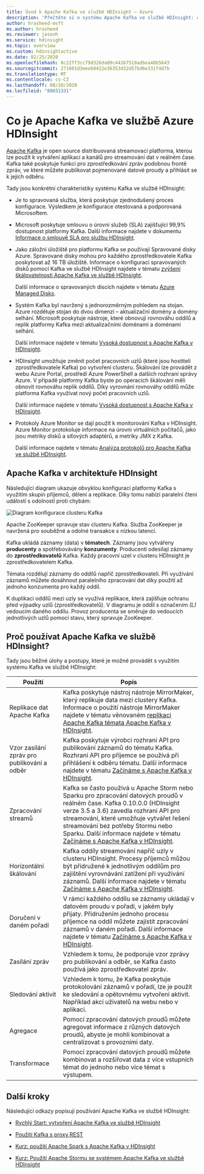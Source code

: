 ```yaml
---
title: Úvod k Apache Kafka ve službě HDInsight – Azure
description: 'Přečtěte si o systému Apache Kafka ve službě HDInsight: co to je, co to dělá a kde najít příklady a informace pro začátek.'
author: hrasheed-msft
ms.author: hrasheed
ms.reviewer: jasonh
ms.service: hdinsight
ms.topic: overview
ms.custom: hdinsightactive
ms.date: 02/25/2020
ms.openlocfilehash: 8c22ff3cc79d326da09c44167519adbea48b5643
ms.sourcegitcommit: 271601d3eeeb9422e36353d32d57bd6e331f4d7b
ms.translationtype: MT
ms.contentlocale: cs-CZ
ms.lasthandoff: 08/20/2020
ms.locfileid: "88651331"
---
```

# <a name="what-is-apache-kafka-in-azure-hdinsight"></a>Co je Apache Kafka ve službě Azure HDInsight

[Apache Kafka](https://kafka.apache.org) je open source distribuovaná streamovací platforma, kterou lze použít k vytváření aplikací a kanálů pro streamování dat v reálném čase. Kafka také poskytuje funkci pro zprostředkování zpráv podobnou frontě zpráv, ve které můžete publikovat pojmenované datové proudy a přihlásit se k jejich odběru.

Tady jsou konkrétní charakteristiky systému Kafka ve službě HDInsight:

* Je to spravovaná služba, která poskytuje zjednodušený proces konfigurace. Výsledkem je konfigurace otestovaná a podporovaná Microsoftem.

* Microsoft poskytuje smlouvu o úrovni služeb (SLA) zajišťující 99,9% dostupnost platformy Kafka. Další informace najdete v dokumentu [Informace o smlouvě SLA pro službu HDInsight](https://azure.microsoft.com/support/legal/sla/hdinsight/v1_0/).

* Jako záložní úložiště pro platformu Kafka se používají Spravované disky Azure. Spravované disky mohou pro každého zprostředkovatele Kafka poskytovat až 16 TB úložiště. Informace o konfiguraci spravovaných disků pomocí Kafka ve službě HDInsight najdete v tématu [zvýšení škálovatelnosti Apache Kafka ve službě HDInsight](apache-kafka-scalability.md).

    Další informace o spravovaných discích najdete v tématu [Azure Managed Disks](../../virtual-machines/managed-disks-overview.md).

* Systém Kafka byl navržený s jednorozměrným pohledem na stojan. Azure rozděluje stojan do dvou dimenzí – aktualizační domény a domény selhání. Microsoft poskytuje nástroje, které obnovují rovnováhu oddílů a replik platformy Kafka mezi aktualizačními doménami a doménami selhání.

    Další informace najdete v tématu [Vysoká dostupnost s Apache Kafka v HDInsight](apache-kafka-high-availability.md).

* HDInsight umožňuje změnit počet pracovních uzlů (které jsou hostiteli zprostředkovatele Kafka) po vytvoření clusteru. Škálování lze provádět z webu Azure Portal, prostředí Azure PowerShell a dalších rozhraní správy Azure. V případě platformy Kafka byste po operacích škálování měli obnovit rovnováhu replik oddílů. Díky vyrovnání rovnováhy oddílů může platforma Kafka využívat nový počet pracovních uzlů.

    Další informace najdete v tématu [Vysoká dostupnost s Apache Kafka v HDInsight](apache-kafka-high-availability.md).

* Protokoly Azure Monitor se dají použít k monitorování Kafka v HDInsight. Azure Monitor protokoluje informace na úrovni virtuálních počítačů, jako jsou metriky disků a síťových adaptérů, a metriky JMX z Kafka.

    Další informace najdete v tématu [Analýza protokolů pro Apache Kafka ve službě HDInsight](apache-kafka-log-analytics-operations-management.md).

## <a name="apache-kafka-on-hdinsight-architecture"></a>Apache Kafka v architektuře HDInsight

Následující diagram ukazuje obvyklou konfiguraci platformy Kafka s využitím skupin příjemců, dělení a replikace. Díky tomu nabízí paralelní čtení událostí s odolností proti chybám:

![Diagram konfigurace clusteru Kafka](./media/apache-kafka-introduction/kafka-cluster-diagram.png)

Apache ZooKeeper spravuje stav clusteru Kafka. Služba ZooKeeper je navržená pro souběžné a odolné transakce s nízkou latencí.

Kafka ukládá záznamy (data) v **tématech**. Záznamy jsou vytvářeny **producenty** a spotřebovávány **konzumenty**. Producenti odesílají záznamy do **zprostředkovatelů** Kafka. Každý pracovní uzel v clusteru HDInsight je zprostředkovatelem Kafka.

Témata rozdělují záznamy do oddílů napříč zprostředkovateli. Při využívání záznamů můžete dosáhnout paralelního zpracování dat díky použití až jednoho konzumenta pro každý oddíl.

K duplikaci oddílů mezi uzly se využívá replikace, která zajišťuje ochranu před výpadky uzlů (zprostředkovatelů). V diagramu je oddíl s označením *(L)* vedoucím daného oddílu. Provoz producenta se směruje do vedoucích jednotlivých uzlů pomocí stavu, který spravuje ZooKeeper.

## <a name="why-use-apache-kafka-on-hdinsight"></a>Proč používat Apache Kafka ve službě HDInsight?

Tady jsou běžné úlohy a postupy, které je možné provádět s využitím systému Kafka ve službě HDInsight:

|Použití |Popis |
|---|---|
|Replikace dat Apache Kafka|Kafka poskytuje nástroj nástroje MirrorMaker, který replikuje data mezi clustery Kafka. Informace o použití nástroje MirrorMaker najdete v tématu věnovaném [replikaci Apache Kafka témata Apache Kafka v HDInsight](apache-kafka-mirroring.md).|
|Vzor zasílání zpráv pro publikování a odběr|Kafka poskytuje výrobci rozhraní API pro publikování záznamů do tématu Kafka. Rozhraní API pro příjemce se používá při přihlášení k odběru tématu. Další informace najdete v tématu [Začínáme s Apache Kafka v HDInsight](apache-kafka-get-started.md).|
|Zpracování streamů|Kafka se často používá u Apache Storm nebo Sparku pro zpracování datových proudů v reálném čase. Kafka 0.10.0.0 (HDInsight verze 3.5 a 3.6) zavedla rozhraní API pro streamování, které umožňuje vytvářet řešení streamování bez potřeby Stormu nebo Sparku. Další informace najdete v tématu [Začínáme s Apache Kafka v HDInsight](apache-kafka-get-started.md).|
|Horizontální škálování|Kafka oddíly streamování napříč uzly v clusteru HDInsight. Procesy příjemců můžou být přidružené k jednotlivým oddílům pro zajištění vyrovnávání zatížení při využívání záznamů. Další informace najdete v tématu [Začínáme s Apache Kafka v HDInsight](apache-kafka-get-started.md).|
|Doručení v daném pořadí|V rámci každého oddílu se záznamy ukládají v datovém proudu v pořadí, v jakém byly přijaty. Přidružením jednoho procesu příjemce na oddíl můžete zajistit zpracování záznamů v daném pořadí. Další informace najdete v tématu [Začínáme s Apache Kafka v HDInsight](apache-kafka-get-started.md).|
|Zasílání zpráv|Vzhledem k tomu, že podporuje vzor zprávy pro publikování a odběr, se Kafka často používá jako zprostředkovatel zpráv.|
|Sledování aktivit|Vzhledem k tomu, že Kafka poskytuje protokolování záznamů v pořadí, lze je použít ke sledování a opětovnému vytvoření aktivit. Například akcí uživatelů na webu nebo v aplikaci.|
|Agregace|Pomocí zpracování datových proudů můžete agregovat informace z různých datových proudů, abyste je mohli kombinovat a centralizovat s provozními daty.|
|Transformace|Pomocí zpracování datových proudů můžete kombinovat a rozšiřovat data z více vstupních témat do jednoho nebo více témat s výstupem.|

## <a name="next-steps"></a>Další kroky

Následující odkazy popisují používání Apache Kafka ve službě HDInsight:

* [Rychlý Start: vytvoření Apache Kafka ve službě HDInsight](apache-kafka-get-started.md)

* [Použití Kafka s proxy REST](rest-proxy.md)

* [Kurz: použití Apache Spark s Apache Kafka v HDInsight](../hdinsight-apache-spark-with-kafka.md)

* [Kurz: Použití Apache Stormu se systémem Apache Kafka ve službě HDInsight](../hdinsight-apache-storm-with-kafka.md)
